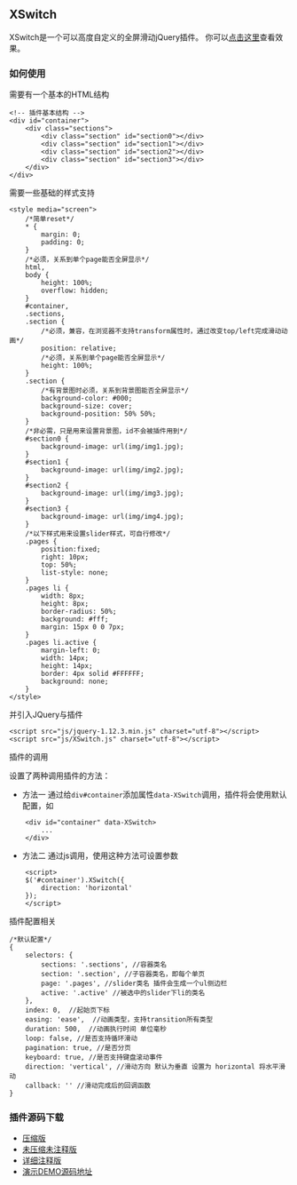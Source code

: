 ## XSwitch

XSwitch是一个可以高度自定义的全屏滑动jQuery插件。
你可以[点击这里](http://xxthink.com/XSwitch)查看效果。

### 如何使用

需要有一个基本的HTML结构

    <!-- 插件基本结构 -->
    <div id="container">
        <div class="sections">
            <div class="section" id="section0"></div>
            <div class="section" id="section1"></div>
            <div class="section" id="section2"></div>
            <div class="section" id="section3"></div>
        </div>
    </div>

需要一些基础的样式支持

    <style media="screen">
        /*简单reset*/
        * {
            margin: 0;
            padding: 0;
        }
        /*必须，关系到单个page能否全屏显示*/
        html,
        body {
            height: 100%;
            overflow: hidden;
        }
        #container,
        .sections,
        .section {
            /*必须，兼容，在浏览器不支持transform属性时，通过改变top/left完成滑动动画*/
            position: relative;
            /*必须，关系到单个page能否全屏显示*/
            height: 100%;
        }
        .section {
            /*有背景图时必须，关系到背景图能否全屏显示*/
            background-color: #000;
            background-size: cover;
            background-position: 50% 50%;
        }
        /*非必需，只是用来设置背景图，id不会被插件用到*/
        #section0 {
            background-image: url(img/img1.jpg);
        }
        #section1 {
            background-image: url(img/img2.jpg);
        }
        #section2 {
            background-image: url(img/img3.jpg);
        }
        #section3 {
            background-image: url(img/img4.jpg);
        }
        /*以下样式用来设置slider样式，可自行修改*/
        .pages {
            position:fixed;
            right: 10px;
            top: 50%;
            list-style: none;
        }
        .pages li {
            width: 8px;
            height: 8px;
            border-radius: 50%;
            background: #fff;
            margin: 15px 0 0 7px;
        }
        .pages li.active {
            margin-left: 0;
            width: 14px;
            height: 14px;
            border: 4px solid #FFFFFF;
            background: none;
        }
    </style>

并引入JQuery与插件

    <script src="js/jquery-1.12.3.min.js" charset="utf-8"></script>
    <script src="js/XSwitch.js" charset="utf-8"></script>

插件的调用

设置了两种调用插件的方法：

+ 方法一 通过给```div#container```添加属性```data-XSwitch```调用，插件将会使用默认配置，如
```
    <div id="container" data-XSwitch>
        ...
    </div>
```
+ 方法二 通过js调用，使用这种方法可设置参数
```
    <script>
    $('#container').XSwitch({
        direction: 'horizontal'
    });
    </script>
```
插件配置相关

    /*默认配置*/
    {
        selectors: {
            sections: '.sections', //容器类名
            section: '.section', //子容器类名，即每个单页
            page: '.pages', //slider类名 插件会生成一个ul侧边栏
            active: '.active' //被选中的slider下li的类名
        },
        index: 0,  //起始页下标
        easing: 'ease',  //动画类型，支持transition所有类型
        duration: 500,  //动画执行时间 单位毫秒
        loop: false, //是否支持循环滑动
        pagination: true, //是否分页
        keyboard: true, //是否支持键盘滚动事件
        direction: 'vertical', //滑动方向 默认为垂直 设置为 horizontal 将水平滑动
        callback: '' //滑动完成后的回调函数
    }

### 插件源码下载

+ [压缩版](http://xxthink.com/XSwitch/js/XSwitch.min.js)
+ [未压缩未注释版](http://xxthink.com/XSwitch/js/XSwitch.js)
+ [详细注释版](http://xxthink.com/XSwitch/js/XSwitch-Annotation.js)
+ [演示DEMO源码地址](https://github.com/XxinLiang/XSwitch)
